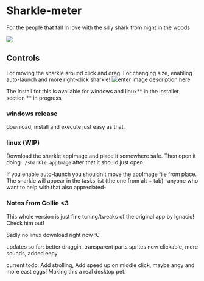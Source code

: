 # Sharkle-meter

For the people that fall in love with the silly shark from night in the woods

![](https://i.pinimg.com/originals/b5/c5/35/b5c53570bfb11860ea9ed010b0f74b8f.jpg)

## Controls

For moving the sharkle around click and drag.
For changing size, enabling auto-launch and more right-click sharkle!
![enter image description here](https://i.imgur.com/FTigXH3.png)

The install for this is available for windows and linux** in the installer section
    ** in progress


### windows release
download, install and execute just easy as that. 

### linux (WIP)
Download the sharkle.appImage and place it somewhere safe. Then open it doing `./sharkle.appImage` after that it should just open.


If you enable auto-launch you shouldn't move the appImage file from place. 
The sharkle will appear in the tasks list (the one from alt + tab) -anyone who want to help with that also appreciated-

### Notes from Collie <3
This whole version is just fine tuning/tweaks of the original app by Ignacio! Check him out!

Sadly no linux download right now :C

updates so far: better draggin, transparent parts sprites now clickable, more sounds, added eepy

current todo: Add strolling, Add speed up on middle click, maybe angy and more east eggs! Making this a real desktop pet.